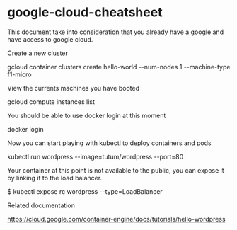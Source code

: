 # google-cloud-cheatsheet

This document take into consideration that you already have a google and have access to google cloud.

Create a new cluster

  gcloud container clusters create hello-world --num-nodes 1 --machine-type f1-micro

View the currents machines you have booted

  gcloud compute instances list
  
You should be able to use docker login at this moment
  
  docker login
  
Now you can start playing with kubectl to deploy containers and pods
  
  kubectl run wordpress --image=tutum/wordpress --port=80
  
Your container at this point is not available to the public, you can expose it by linking it to the load balancer.

  $ kubectl expose rc wordpress --type=LoadBalancer
  
Related documentation

  https://cloud.google.com/container-engine/docs/tutorials/hello-wordpress
